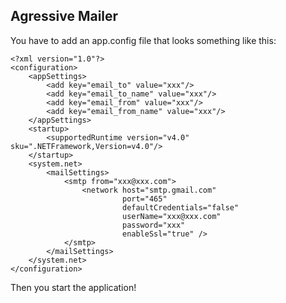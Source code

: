 ## Agressive Mailer

You have to add an app.config file that looks something like this:

```
<?xml version="1.0"?>
<configuration>
	<appSettings>
		<add key="email_to" value="xxx"/>
		<add key="email_to_name" value="xxx"/>
		<add key="email_from" value="xxx"/>
		<add key="email_from_name" value="xxx"/>
	</appSettings>
	<startup>
		<supportedRuntime version="v4.0" sku=".NETFramework,Version=v4.0"/>
	</startup>
	<system.net>
		<mailSettings>
			<smtp from="xxx@xxx.com">
				<network host="smtp.gmail.com"
						 port="465"
						 defaultCredentials="false"
						 userName="xxx@xxx.com"
						 password="xxx"
						 enableSsl="true" />
			</smtp>
		</mailSettings>
	</system.net>
</configuration>
```

Then you start the application!